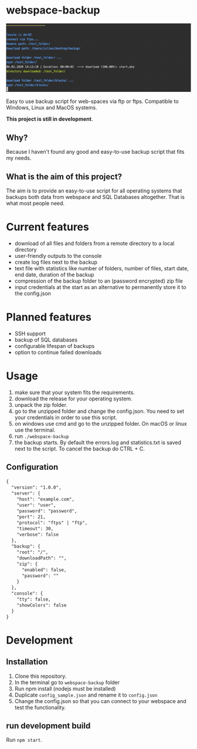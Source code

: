 # webspace-backup

<div style="text-align: center">
<img src="doc/img/webspace_backup.gif" />
</div>

Easy to use backup script for web-spaces via ftp or ftps. Compatible to Windows, Linux and MacOS systems.

**This project is still in development**.

## Why?
Because I haven't found any good and easy-to-use backup script that fits my needs.

## What is the aim of this project?
The aim is to provide an easy-to-use script for all operating systems that backups both data from webspace and SQL Databases altogether. That is what most people need.

# Current features
* download of all files and folders from a remote directory to a local directory
* user-friendly outputs to the console
* create log files next to the backup
* text file with statistics like number of folders, number of files, start date, end date, duration of the backup
* compression of the backup folder to an (password encrypted) zip file
* input credentials at the start as an alternative to permanently store it to the config.json

# Planned features
* SSH support
* backup of SQL databases
* configurable lifespan of backups
* option to continue failed downloads

# Usage
1. make sure that your system fits the requirements.
2. download the release for your operating system.
3. unpack the zip folder.
4. go to the unzipped folder and change the config.json. You need to set your credentials in order to use this script.
5. on windows use cmd and go to the unzipped folder. On macOS or linux use the terminal.
6. run `./webspace-backup`
7. the backup starts. By default the errors.log and statistics.txt is saved next to the script. To cancel the backup do CTRL + C.

## Configuration
    {
      "version": "1.0.0",
      "server": {
        "host": "example.com",
        "user": "user",
        "password": "password",
        "port": 21,
        "protocol": "ftps" | "ftp",
        "timeout": 30,
        "verbose": false
      },
      "backup": {
        "root": "/",
        "downloadPath": "",
        "zip": {
          "enabled": false,
          "password": ""
        }
      },
      "console": {
        "tty": false,
        "showColors": false
      }
    }


# Development

## Installation
1. Clone this repository.
2. In the terminal go to `webspace-backup` folder
3. Run npm install (nodejs must be installed)
4. Duplicate ``config_sample.json`` and rename it to ``config.json``
5. Change the config.json so that you can connect to your webspace and test the functionality.

## run development build

Run `npm start`.
